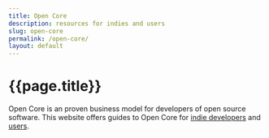 ```yaml
---
title: Open Core
description: resources for indies and users
slug: open-core
permalink: /open-core/
layout: default
---
```


# {{page.title}}

Open Core is an proven business model for developers of open source software.  This website offers guides to Open Core for [indie developers](./indies) and [users](./users).
